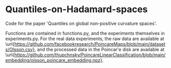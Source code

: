 # Quantiles-on-Hadamard-spaces
Code for the paper 'Quantiles on global non-positive curvature spaces'. 

Functions are contained in functions.py, and the experiments themselves in experiments.py. For the real data experiments, the raw data are available at \url{https://github.com/facebookresearch/PoincareMaps/blob/main/datasets/Olsson.csv}, and the processed data in the Poincar\'e disk are available at \url{https://github.com/thupchnsky/PoincareLinearClassification/blob/main/embedding/olsson_poincare_embedding.npz}.
